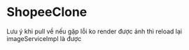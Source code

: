 # ShopeeClone
Lưu ý khi pull về nếu gặp lỗi ko render được ảnh thì reload lại imageServiceImpl là được
